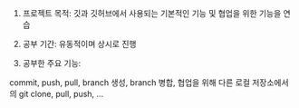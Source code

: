 1. 프로젝트 목적: 깃과 깃허브에서 사용되는 기본적인 기능 및 협업을 위한 기능을 연습

2. 공부 기간: 유동적이며 상시로 진행

3. 공부한 주요 기능:


commit, push, pull,
branch 생성, branch 병합,
협업을 위해 다른 로컬 저장소에서의 git clone, pull, push, ...

